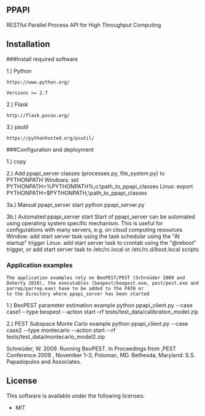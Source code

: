 ## PPAPI
RESTful Parallel Process API for High Throughput Computing


## Installation
###Install required software

1.) Python

    https://www.python.org/

    Versions >= 2.7

2.) Flask

    http://flask.pocoo.org/

3.) psutil

    https://pythonhosted.org/psutil/

###Configuration and deployment

1.) copy 

2.) Add ppapi_server classes (processes.py, file_system.py) to PYTHONPATH
    Windows: set PYTHONPATH=%PYTHONPATH%;c:\path_to_ppapi_classes
    Linux:   export PYTHONPATH=$PYTHONPATH,\path_to_ppapi_classes

3a.) Manual ppapi_server start
     python ppapi_server.py

3b.) Automated ppapi_server start
    Start of ppapi_server can be automated using operating system specific mechanism.
    This is useful for configurations with many servers, e.g. on cloud computing resources
    Window: add start server task using the task schedular using the  "At startup" trigger
    Linux:  add start server task to crontab using the "@reboot" trigger, or
            add start server task to /etc/rc.local or /etc/rc.d/boot.local scripts
    
### Application examples
    The application examples rely on BeoPEST/PEST (Schreüder 2009 and Doherty 2010), the executables (beopest/beopest.exe, pest/pest.exe and parrep/parrep.exe) have to be added to the PATH or 
    to the directory where ppapi_server has been started

1.) BeoPEST parameter estimation example
    python ppapi_client.py --case case1 --type beopest --action start –rf tests/test_data/calibration_model.zip

2.) PEST Subspace Monte Carlo example 
    python ppapi_client.py --case case2 --type montecarlo --action start --rf tests/test_data/montecarlo_model2.zip

Schreüder, W. 2009. Running BeoPEST. In Proceedings from ,PEST Conference 2009 , November 1–3, Potomac, MD. Bethesda, Maryland: S.S. Papadopulos and Associates.
## License

This software is available under the following licenses:

  * MIT
